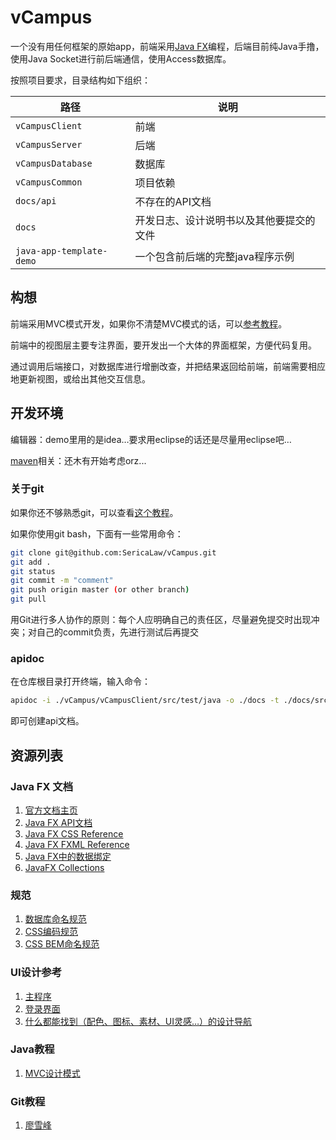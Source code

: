 # vCampus

一个没有用任何框架的原始app，前端采用[Java FX](https://docs.oracle.com/javase/8/javase-clienttechnologies.htm)编程，后端目前纯Java手撸，使用Java Socket进行前后端通信，使用Access数据库。

按照项目要求，目录结构如下组织：

| 路径                     | 说明                                     |
| ------------------------ | ---------------------------------------- |
| `vCampusClient`            | 前端                                     |
| `vCampusServer `           | 后端                                     |
| `vCampusDatabase`          | 数据库                                   |
|  `vCampusCommon`         | 项目依赖 |
| `docs/api`               | 不存在的API文档                          |
| `docs`                   | 开发日志、设计说明书以及其他要提交的文件 |
| `java-app-template-demo` | 一个包含前后端的完整java程序示例         |

## 构想

前端采用MVC模式开发，如果你不清楚MVC模式的话，可以[参考教程](http://www.runoob.com/design-pattern/mvc-pattern.html)。

前端中的视图层主要专注界面，要开发出一个大体的界面框架，方便代码复用。

通过调用后端接口，对数据库进行增删改查，并把结果返回给前端，前端需要相应地更新视图，或给出其他交互信息。

## 开发环境

编辑器：demo里用的是idea…要求用eclipse的话还是尽量用eclipse吧…

[maven](https://www.yiibai.com/maven/)相关：还木有开始考虑orz...

### 关于git

如果你还不够熟悉git，可以查看[这个教程](https://www.liaoxuefeng.com/wiki/0013739516305929606dd18361248578c67b8067c8c017b000)。

如果你使用git bash，下面有一些常用命令：

```bash
git clone git@github.com:SericaLaw/vCampus.git
git add . 
git status
git commit -m "comment"
git push origin master (or other branch)
git pull
```

用Git进行多人协作的原则：每个人应明确自己的责任区，尽量避免提交时出现冲突；对自己的commit负责，先进行测试后再提交

### apidoc

在仓库根目录打开终端，输入命令：

```bash
apidoc -i ./vCampus/vCampusClient/src/test/java -o ./docs -t ./docs/src/template/
```

即可创建api文档。

## 资源列表

### Java FX 文档

1. [官方文档主页](https://docs.oracle.com/javase/8/javase-clienttechnologies.htm)
2. [Java FX API文档](https://docs.oracle.com/javase/8/javafx/api/toc.htm)
3. [Java FX CSS Reference](https://docs.oracle.com/javase/8/javafx/api/javafx/scene/doc-files/cssref.html)
4. [Java FX FXML Reference](https://docs.oracle.com/javase/8/javafx/api/javafx/fxml/doc-files/introduction_to_fxml.html)
5. [Java FX中的数据绑定](https://docs.oracle.com/javase/8/javafx/properties-binding-tutorial/binding.htm#JFXBD107)
6. [JavaFX Collections](https://docs.oracle.com/javase/8/javafx/collections-tutorial/collections.htm#JFXCL107)

### 规范

1. [数据库命名规范](https://blog.csdn.net/yu757371316/article/details/54602545)
2. [CSS编码规范](https://codeguide.bootcss.com/#css-syntax)
3. [CSS BEM命名规范](https://www.jianshu.com/p/287a89b364f0)

### UI设计参考

1. [主程序](https://uiiiuiii.com/inspiration/161652661.html)
2. [登录界面](https://uiiiuiii.com/inspiration/161693155.html)
3. [什么都能找到（配色、图标、素材、UI灵感…）的设计导航](http://hao.shejidaren.com/)

### Java教程

1. [MVC设计模式](http://www.runoob.com/design-pattern/mvc-pattern.html)

### Git教程

1. [廖雪峰](https://www.liaoxuefeng.com/wiki/0013739516305929606dd18361248578c67b8067c8c017b000)

